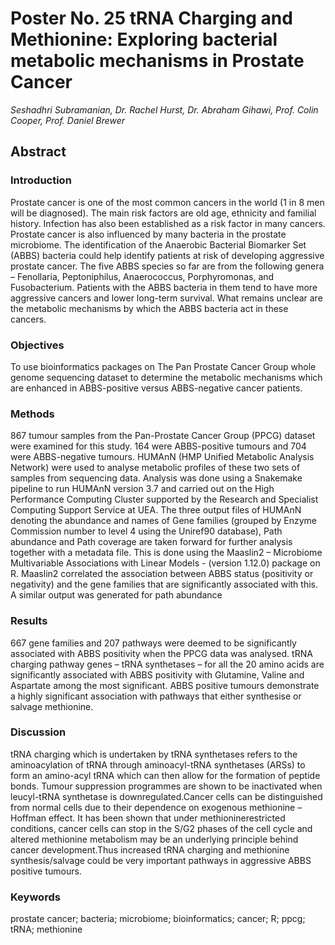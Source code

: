 # Poster No. 25 tRNA Charging and Methionine: Exploring bacterial metabolic mechanisms in Prostate Cancer
*Seshadhri Subramanian, Dr. Rachel Hurst, Dr. Abraham Gihawi, Prof. Colin Cooper, Prof. Daniel Brewer*

## Abstract

### Introduction
Prostate cancer is one of the most common cancers in the world (1 in 8 men will be diagnosed). The main risk factors are old
age, ethnicity and familial history. Infection has also been established as a risk factor in many cancers. Prostate cancer is also
influenced by many bacteria in the prostate microbiome. The identification of the Anaerobic Bacterial Biomarker Set (ABBS)
bacteria could help identify patients at risk of developing aggressive prostate cancer. The five ABBS species so far are from the
following genera – Fenollaria, Peptoniphilus, Anaerococcus, Porphyromonas, and Fusobacterium. Patients with the ABBS
bacteria in them tend to have more aggressive cancers and lower long-term survival. What remains unclear are the metabolic
mechanisms by which the ABBS bacteria act in these cancers.

### Objectives
To use bioinformatics packages on The Pan Prostate Cancer Group whole genome sequencing dataset to determine the
metabolic mechanisms which are enhanced in ABBS-positive versus ABBS-negative cancer patients.

###  Methods
867 tumour samples from the Pan-Prostate Cancer Group (PPCG) dataset were examined for this study. 164 were ABBS-positive
tumours and 704 were ABBS-negative tumours. HUMAnN (HMP Unified Metabolic Analysis Network) were used to analyse
metabolic profiles of these two sets of samples from sequencing data. Analysis was done using a Snakemake pipeline to run
HUMAnN version 3.7 and carried out on the High Performance Computing Cluster supported by the Research and Specialist
Computing Support Service at UEA. The three output files of HUMAnN denoting the abundance and names of Gene families
(grouped by Enzyme Commission number to level 4 using the Uniref90 database), Path abundance and Path coverage are taken
forward for further analysis together with a metadata file. This is done using the Maaslin2 – Microbiome Multivariable
Associations with Linear Models - (version 1.12.0) package on R. Maaslin2 correlated the association between ABBS status
(positivity or negativity) and the gene families that are significantly associated with this. A similar output was generated for path
abundance

### Results
667 gene families and 207 pathways were deemed to be significantly associated with ABBS positivity when the PPCG data was
analysed. tRNA charging pathway genes – tRNA synthetases – for all the 20 amino acids are significantly associated with ABBS
positivity with Glutamine, Valine and Aspartate among the most significant. ABBS positive tumours demonstrate a highly
significant association with pathways that either synthesise or salvage methionine.

### Discussion
tRNA charging which is undertaken by tRNA synthetases refers to the aminoacylation of tRNA through aminoacyl-tRNA
synthetases (ARSs) to form an amino-acyl tRNA which can then allow for the formation of peptide bonds. Tumour suppression
programmes are shown to be inactivated when leucyl-tRNA synthetase is downregulated.Cancer cells can be distinguished from
normal cells due to their dependence on exogenous methionine – Hoffman effect. It has been shown that under methioninerestricted conditions, cancer cells can stop in the S/G2 phases of the cell cycle and altered methionine metabolism may be an
underlying principle behind cancer development.Thus increased tRNA charging and methionine synthesis/salvage could be very
important pathways in aggressive ABBS positive tumours.
### Keywords

prostate cancer; bacteria; microbiome; bioinformatics; cancer; R; ppcg; tRNA; methionine
